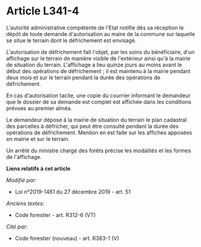 # Article L341-4

L'autorité administrative compétente de l'Etat notifie dès sa réception le dépôt de toute demande d'autorisation au maire de
la commune sur laquelle se situe le terrain dont le défrichement est envisagé.

L'autorisation de défrichement fait l'objet, par les soins du bénéficiaire, d'un affichage sur le terrain de manière visible
de l'extérieur ainsi qu'à la mairie de situation du terrain. L'affichage a lieu quinze jours au moins avant le début des
opérations de défrichement ; il est maintenu à la mairie pendant deux mois et sur le terrain pendant la durée des opérations
de défrichement.

En cas d'autorisation tacite, une copie du courrier informant le demandeur que le dossier de sa demande est complet est
affichée dans les conditions prévues au premier alinéa.

Le demandeur dépose à la mairie de situation du terrain le plan cadastral des parcelles à défricher, qui peut être consulté
pendant la durée des opérations de défrichement. Mention en est faite sur les affiches apposées en mairie et sur le terrain.

Un arrêté du ministre chargé des forêts précise les modalités et les formes de l'affichage.

**Liens relatifs à cet article**

_Modifié par_:

  - Loi n°2019-1461 du 27 décembre 2019 - art. 51

_Anciens textes_:

  - Code forestier - art. R312-6 (VT)

_Cité par_:

  - Code forestier (nouveau) - art. R363-1 (V)
